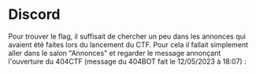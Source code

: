 # Discord

Pour trouver le flag, il suffisait de chercher un peu dans les annonces qui avaient été faites lors du lancement du CTF. Pour cela il fallait simplement aller dans le salon "Annonces" et regarder le message annonçant l'ouverture du 404CTF (message du 404BOT fait le 12/05/2023 à 18:07) :
